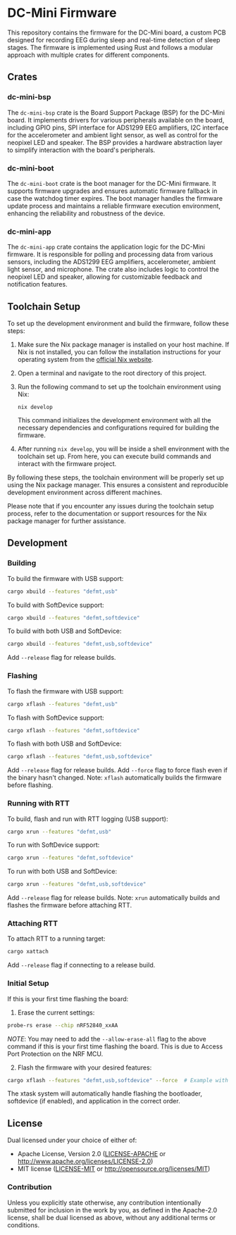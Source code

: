 # DC-Mini Firmware

This repository contains the firmware for the DC-Mini board, a custom PCB designed for recording EEG during sleep and real-time detection of sleep stages. The firmware is implemented using Rust and follows a modular approach with multiple crates for different components.

## Crates

### dc-mini-bsp

The `dc-mini-bsp` crate is the Board Support Package (BSP) for the DC-Mini board. It implements drivers for various peripherals available on the board, including GPIO pins, SPI interface for ADS1299 EEG amplifiers, I2C interface for the accelerometer and ambient light sensor, as well as control for the neopixel LED and speaker. The BSP provides a hardware abstraction layer to simplify interaction with the board's peripherals.

### dc-mini-boot

The `dc-mini-boot` crate is the boot manager for the DC-Mini firmware. It supports firmware upgrades and ensures automatic firmware fallback in case the watchdog timer expires. The boot manager handles the firmware update process and maintains a reliable firmware execution environment, enhancing the reliability and robustness of the device.

### dc-mini-app

The `dc-mini-app` crate contains the application logic for the DC-Mini firmware. It is responsible for polling and processing data from various sensors, including the ADS1299 EEG amplifiers, accelerometer, ambient light sensor, and microphone. The crate also includes logic to control the neopixel LED and speaker, allowing for customizable feedback and notification features.

## Toolchain Setup

To set up the development environment and build the firmware, follow these steps:

1. Make sure the Nix package manager is installed on your host machine. If Nix is not installed, you can follow the installation instructions for your operating system from the [official Nix website](https://nixos.org/guides/install-nix.html).

2. Open a terminal and navigate to the root directory of this project.

3. Run the following command to set up the toolchain environment using Nix:

   ```
   nix develop
   ```

   This command initializes the development environment with all the necessary dependencies and configurations required for building the firmware.

4. After running `nix develop`, you will be inside a shell environment with the toolchain set up. From here, you can execute build commands and interact with the firmware project.

By following these steps, the toolchain environment will be properly set up using the Nix package manager. This ensures a consistent and reproducible development environment across different machines.

Please note that if you encounter any issues during the toolchain setup process, refer to the documentation or support resources for the Nix package manager for further assistance.

## Development

### Building

To build the firmware with USB support:
```bash
cargo xbuild --features "defmt,usb"
```

To build with SoftDevice support:
```bash
cargo xbuild --features "defmt,softdevice"
```

To build with both USB and SoftDevice:
```bash
cargo xbuild --features "defmt,usb,softdevice"
```

Add `--release` flag for release builds.

### Flashing

To flash the firmware with USB support:
```bash
cargo xflash --features "defmt,usb"
```

To flash with SoftDevice support:
```bash
cargo xflash --features "defmt,softdevice"
```

To flash with both USB and SoftDevice:
```bash
cargo xflash --features "defmt,usb,softdevice"
```

Add `--release` flag for release builds.
Add `--force` flag to force flash even if the binary hasn't changed.
Note: `xflash` automatically builds the firmware before flashing.

### Running with RTT

To build, flash and run with RTT logging (USB support):
```bash
cargo xrun --features "defmt,usb"
```

To run with SoftDevice support:
```bash
cargo xrun --features "defmt,softdevice"
```

To run with both USB and SoftDevice:
```bash
cargo xrun --features "defmt,usb,softdevice"
```

Add `--release` flag for release builds.
Note: `xrun` automatically builds and flashes the firmware before attaching RTT.

### Attaching RTT

To attach RTT to a running target:
```bash
cargo xattach
```

Add `--release` flag if connecting to a release build.

### Initial Setup

If this is your first time flashing the board:

1. Erase the current settings:
```bash
probe-rs erase --chip nRF52840_xxAA
```
_NOTE_: You may need to add the `--allow-erase-all` flag to the above command if this is your first time flashing the board. This is due to Access Port Protection on the NRF MCU.

2. Flash the firmware with your desired features:
```bash
cargo xflash --features "defmt,usb,softdevice" --force  # Example with both USB and SoftDevice support
```

The xtask system will automatically handle flashing the bootloader, softdevice (if enabled), and application in the correct order.

## License

Dual licensed under your choice of either of:

- Apache License, Version 2.0 ([LICENSE-APACHE](LICENSE-APACHE) or
  <http://www.apache.org/licenses/LICENSE-2.0>)
- MIT license ([LICENSE-MIT](LICENSE-MIT) or
  <http://opensource.org/licenses/MIT>)

### Contribution

Unless you explicitly state otherwise, any contribution intentionally submitted
for inclusion in the work by you, as defined in the Apache-2.0 license, shall
be dual licensed as above, without any additional terms or conditions.
